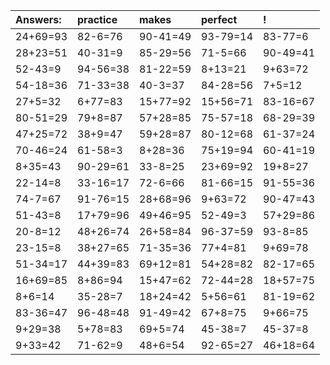 | Answers: | practice | makes | perfect | ! |
| :--- | :--- | :--- | :--- | :--- |
| 24+69=93 | 82-6=76 | 90-41=49 | 93-79=14 | 83-77=6 | 
| 28+23=51 | 40-31=9 | 85-29=56 | 71-5=66 | 90-49=41 | 
| 52-43=9 | 94-56=38 | 81-22=59 | 8+13=21 | 9+63=72 | 
| 54-18=36 | 71-33=38 | 40-3=37 | 84-28=56 | 7+5=12 | 
| 27+5=32 | 6+77=83 | 15+77=92 | 15+56=71 | 83-16=67 | 
| 80-51=29 | 79+8=87 | 57+28=85 | 75-57=18 | 68-29=39 | 
| 47+25=72 | 38+9=47 | 59+28=87 | 80-12=68 | 61-37=24 | 
| 70-46=24 | 61-58=3 | 8+28=36 | 75+19=94 | 60-41=19 | 
| 8+35=43 | 90-29=61 | 33-8=25 | 23+69=92 | 19+8=27 | 
| 22-14=8 | 33-16=17 | 72-6=66 | 81-66=15 | 91-55=36 | 
| 74-7=67 | 91-76=15 | 28+68=96 | 9+63=72 | 90-47=43 | 
| 51-43=8 | 17+79=96 | 49+46=95 | 52-49=3 | 57+29=86 | 
| 20-8=12 | 48+26=74 | 26+58=84 | 96-37=59 | 93-8=85 | 
| 23-15=8 | 38+27=65 | 71-35=36 | 77+4=81 | 9+69=78 | 
| 51-34=17 | 44+39=83 | 69+12=81 | 54+28=82 | 82-17=65 | 
| 16+69=85 | 8+86=94 | 15+47=62 | 72-44=28 | 18+57=75 | 
| 8+6=14 | 35-28=7 | 18+24=42 | 5+56=61 | 81-19=62 | 
| 83-36=47 | 96-48=48 | 91-49=42 | 67+8=75 | 9+66=75 | 
| 9+29=38 | 5+78=83 | 69+5=74 | 45-38=7 | 45-37=8 | 
| 9+33=42 | 71-62=9 | 48+6=54 | 92-65=27 | 46+18=64 | 
